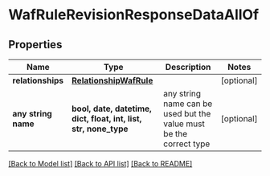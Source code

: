 # WafRuleRevisionResponseDataAllOf


## Properties
Name | Type | Description | Notes
------------ | ------------- | ------------- | -------------
**relationships** | [**RelationshipWafRule**](RelationshipWafRule.md) |  | [optional] 
**any string name** | **bool, date, datetime, dict, float, int, list, str, none_type** | any string name can be used but the value must be the correct type | [optional]

[[Back to Model list]](../README.md#documentation-for-models) [[Back to API list]](../README.md#documentation-for-api-endpoints) [[Back to README]](../README.md)


